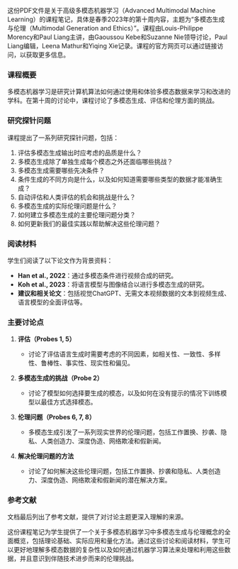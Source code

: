 这份PDF文件是关于高级多模态机器学习（Advanced Multimodal Machine Learning）的课程笔记，具体是春季2023年的第十周内容，主题为“多模态生成与伦理（Multimodal Generation and Ethics）”。课程由Louis-Philippe Morency和Paul Liang主讲，由Gaoussou Kebe和Suzanne Nie领导讨论，Paul Liang编辑，Leena Mathur和Yiqing Xie记录。课程的官方网页可以通过链接访问，以获取更多信息。
### 课程概要
多模态机器学习是研究计算机算法如何通过使用和体验多模态数据来学习和改进的学科。在第十周的讨论中，课程讨论了多模态生成、评估和伦理方面的挑战。
### 研究探针问题
课程提出了一系列研究探针问题，包括：
1. 评估多模态生成输出时应考虑的品质是什么？
2. 多模态生成除了单独生成每个模态之外还面临哪些挑战？
3. 多模态生成需要哪些先决条件？
4. 条件生成的不同方向是什么，以及如何知道需要哪些类型的数据才能准确生成？
5. 自动评估和人类评估的机会和挑战是什么？
6. 多模态生成的实际伦理问题是什么？
7. 如何建立多模态生成的主要伦理问题分类？
8. 如何更新我们的最佳实践以帮助解决这些伦理问题？

### 阅读材料
学生们阅读了以下论文作为背景资料：
- **Han et al., 2022**：通过多模态条件进行视频合成的研究。
- **Koh et al., 2023**：将语言模型与图像结合以进行多模态生成的研究。
- **建议和相关论文**：包括视觉ChatGPT、无需文本视频数据的文本到视频生成、语言模型的全面评估等。

### 主要讨论点
1. **评估（Probes 1, 5）**
   - 讨论了评估语言生成时需要考虑的不同因素，如相关性、一致性、多样性、鲁棒性、事实性、现实性和偏见。

2. **多模态生成的挑战（Probe 2）**
   - 讨论了模型如何选择要生成的模态，以及如何在没有提示的情况下训练模型以最佳方式选择模态。

3. **伦理问题（Probes 6, 7, 8）**
   - 多模态生成引发了一系列现实世界的伦理问题，包括工作置换、抄袭、隐私、人类创造力、深度伪造、网络欺凌和假新闻。

4. **解决伦理问题的方法**
   - 讨论了如何解决这些伦理问题，包括工作置换、抄袭和隐私、人类创造力、深度伪造、网络欺凌和假新闻的潜在解决方案。

### 参考文献
文档最后列出了参考文献，提供了对讨论主题更深入理解的来源。

这份课程笔记为学生提供了一个关于多模态机器学习中多模态生成与伦理概念的全面概览，包括理论基础、实际应用和量化方法。通过这些讨论和阅读材料，学生可以更好地理解多模态数据的复杂性以及如何通过机器学习算法来处理和利用这些数据，并且意识到伴随技术进步而来的伦理挑战。

